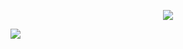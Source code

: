 <p align="center">
  <a href="https://skillicons.dev">
    <img src="https://skillicons.dev/icons?i=git,rust,linux,python,bevy,blender" />
  </a>
</p>
<img src="https://upload.wikimedia.org/wikipedia/commons/1/15/Houdini3D_icon.png" />
